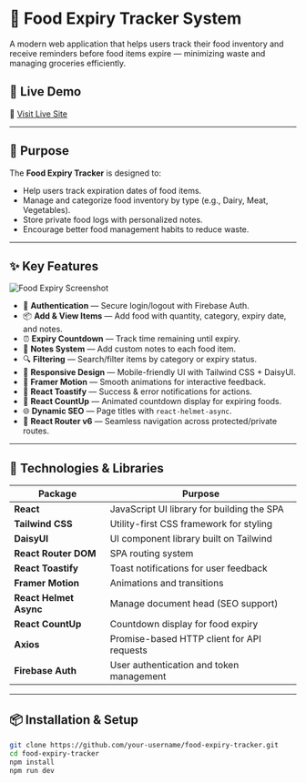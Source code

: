 # 🥦 Food Expiry Tracker System

A modern web application that helps users track their food inventory and receive reminders before food items expire — minimizing waste and managing groceries efficiently.

## 🚀 Live Demo

🔗 [Visit Live Site](https://freshkeep1.netlify.app/)

---    

## 🎯 Purpose

The **Food Expiry Tracker** is designed to:
- Help users track expiration dates of food items.
- Manage and categorize food inventory by type (e.g., Dairy, Meat, Vegetables).
- Store private food logs with personalized notes.
- Encourage better food management habits to reduce waste.

---

## ✨ Key Features
![Food Expiry Screenshot](https://img.freepik.com/free-photo/woman-buying-fruits-online-using-her-smartphone_23-2149240374.jpg?ga=GA1.1.1744511623.1749385980&semt=ais_items_boosted&w=740)    

- 🔐 **Authentication** — Secure login/logout with Firebase Auth.
- 📦 **Add & View Items** — Add food with quantity, category, expiry date, and notes.    
- ⏰ **Expiry Countdown** — Track time remaining until expiry.
- 📝 **Notes System** — Add custom notes to each food item.
- 🔍 **Filtering** — Search/filter items by category or expiry status.
- 📱 **Responsive Design** — Mobile-friendly UI with Tailwind CSS + DaisyUI.
- 🔄 **Framer Motion** — Smooth animations for interactive feedback.
- 🔔 **React Toastify** — Success & error notifications for actions.
- 📆 **React CountUp** — Animated countdown display for expiring foods.
- 🌐 **Dynamic SEO** — Page titles with `react-helmet-async`.
- 🔁 **React Router v6** — Seamless navigation across protected/private routes.

---

## 🧰 Technologies & Libraries

| Package               | Purpose                                                |
|-----------------------|--------------------------------------------------------|
| **React**             | JavaScript UI library for building the SPA            |
| **Tailwind CSS**      | Utility-first CSS framework for styling               |
| **DaisyUI**           | UI component library built on Tailwind                |
| **React Router DOM**  | SPA routing system                                     |
| **React Toastify**    | Toast notifications for user feedback                 |
| **Framer Motion**     | Animations and transitions                            |
| **React Helmet Async**| Manage document head (SEO support)                   |
| **React CountUp**     | Countdown display for food expiry                     |
| **Axios**             | Promise-based HTTP client for API requests            |
| **Firebase Auth**     | User authentication and token management              |

---

## 📦 Installation & Setup

```bash
git clone https://github.com/your-username/food-expiry-tracker.git
cd food-expiry-tracker
npm install
npm run dev
